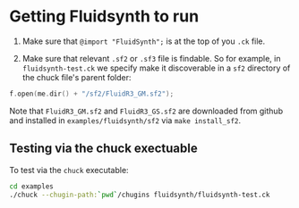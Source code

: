 # Getting Fluidsynth to run

1. Make sure that `@import "FluidSynth";` is at the top of you `.ck` file.

2. Make sure that relevant `.sf2` or `.sf3` file is findable. So for example, in `fluidsynth-test.ck` we specify make it discoverable in a `sf2` directory of the chuck file's parent folder:

```c
f.open(me.dir() + "/sf2/FluidR3_GM.sf2");
```

Note that `FluidR3_GM.sf2` and `FluidR3_GS.sf2` are downloaded from github and installed in `examples/fluidsynth/sf2` via `make install_sf2`.


## Testing via the chuck exectuable

To test via the `chuck` executable:


```sh
cd examples
./chuck --chugin-path:`pwd`/chugins fluidsynth/fluidsynth-test.ck
```
